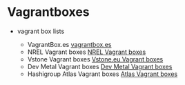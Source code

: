 # Vagrantboxes

* vagrant box lists

	+ VagrantBox.es [vagrantbox.es](http://www.vagrantbox.es)
	+ NREL Vagrant boxes [NREL Vagrant boxes](http://nrel.github.io/vagrant-boxes)
	+ Vstone Vagrant boxes [Vstone.eu Vagrant boxes](http://packages.vstone.eu/vagrant-boxes/boxes)
	+ Dev Metal Vagrant boxes [Dev Metal Vagrant boxes](http://www.dev-metal.com/list-downloadable-vagrant-boxes-centos-5-9-6-4-ubuntu-12-13-debian-6-7-7-1-7-2)
	+ Hashigroup Atlas Vagrant boxes [Atlas Vagrant boxes](https://atlas.hashicorp.com/boxes/search)
